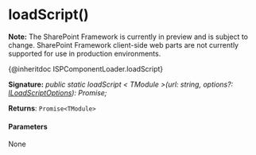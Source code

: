 # loadScript()
**Note:** The SharePoint Framework is currently in preview and is subject to change. SharePoint Framework client-side web parts are not currently supported for use in production environments.



{@inheritdoc ISPComponentLoader.loadScript}

**Signature:** _public static loadScript < TModule >(url: string, options?: [ILoadScriptOptions](../../sp-loader/interface/iloadscriptoptions.md)): Promise<TModule>;_

**Returns**: `Promise<TModule>`





#### Parameters
None


